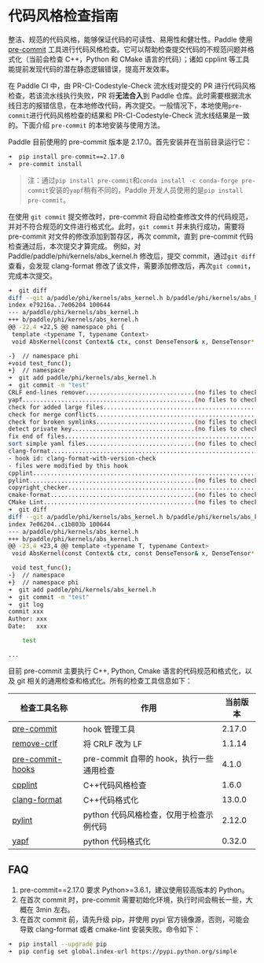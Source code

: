 # 代码风格检查指南

整洁、规范的代码风格，能够保证代码的可读性、易用性和健壮性。Paddle 使用 [pre-commit](http://pre-commit.com/) 工具进行代码风格检查。它可以帮助检查提交代码的不规范问题并格式化（当前会检查 C++，Python 和 CMake 语言的代码）；诸如 cpplint 等工具能提前发现代码的潜在静态逻辑错误，提高开发效率。

在 Paddle CI 中，由 PR-CI-Codestyle-Check 流水线对提交的 PR 进行代码风格检查，若该流水线执行失败，PR 将**无法合入**到 Paddle 仓库。此时需要根据流水线日志的报错信息，在本地修改代码，再次提交。一般情况下，本地使用`pre-commit`进行代码风格检查的结果和 PR-CI-Codestyle-Check 流水线结果是一致的。下面介绍 `pre-commit` 的本地安装与使用方法。

Paddle 目前使用的 pre-commit 版本是 2.17.0。首先安装并在当前目录运行它：

```bash
➜  pip install pre-commit==2.17.0
➜  pre-commit install
```

>注：通过`pip install pre-commit`和`conda install -c conda-forge pre-commit`安装的`yapf`稍有不同的，Paddle 开发人员使用的是`pip install pre-commit`。

在使用 `git commit` 提交修改时，pre-commit 将自动检查修改文件的代码规范，并对不符合规范的文件进行格式化。此时，`git commit` 并未执行成功，需要将 pre-commit 对文件的修改添加到暂存区，再次 commit，直到 pre-commit 代码检查通过后，本次提交才算完成。
例如，对 Paddle/paddle/phi/kernels/abs_kernel.h 修改后，提交 commit，通过`git diff`查看，会发现 clang-format 修改了该文件，需要添加修改后，再次`git commit`，完成本次提交。

```bash
➜  git diff
diff --git a/paddle/phi/kernels/abs_kernel.h b/paddle/phi/kernels/abs_kernel.h
index e79216a..7e06204 100644
--- a/paddle/phi/kernels/abs_kernel.h
+++ b/paddle/phi/kernels/abs_kernel.h
@@ -22,4 +22,5 @@ namespace phi {
 template <typename T, typename Context>
 void AbsKernel(const Context& ctx, const DenseTensor& x, DenseTensor* out);

-}  // namespace phi
+void test_func();
+}  // namespace
➜  git add paddle/phi/kernels/abs_kernel.h
➜  git commit -m "test"
CRLF end-lines remover...............................(no files to check)Skipped
yapf.................................................(no files to check)Skipped
check for added large files..............................................Passed
check for merge conflicts................................................Passed
check for broken symlinks............................(no files to check)Skipped
detect private key...................................(no files to check)Skipped
fix end of files.........................................................Passed
sort simple yaml files...............................(no files to check)Skipped
clang-format.............................................................Failed
- hook id: clang-format-with-version-check
- files were modified by this hook
cpplint..................................................................Passed
pylint...............................................(no files to check)Skipped
copyright_checker........................................................Passed
cmake-format.........................................(no files to check)Skipped
CMake Lint...........................................(no files to check)Skipped
➜  git diff
diff --git a/paddle/phi/kernels/abs_kernel.h b/paddle/phi/kernels/abs_kernel.h
index 7e06204..c1b803b 100644
--- a/paddle/phi/kernels/abs_kernel.h
+++ b/paddle/phi/kernels/abs_kernel.h
@@ -23,4 +23,4 @@ template <typename T, typename Context>
 void AbsKernel(const Context& ctx, const DenseTensor& x, DenseTensor* out);

 void test_func();
-}  // namespace
+}  // namespace phi
➜  git add paddle/phi/kernels/abs_kernel.h
➜  git commit -m "test"
➜  git log
commit xxx
Author: xxx
Date:   xxx

    test

...
```

目前 pre-commit 主要执行 C++, Python, Cmake 语言的代码规范和格式化，以及 git 相关的通用检查和格式化。所有的检查工具信息如下：

|检查工具名称 | 作用 | 当前版本 |
|---|---|---|
|[pre-commit](https://github.com/pre-commit/pre-commit) | hook 管理工具 | 2.17.0
|[remove-crlf](https://github.com/Lucas-C/pre-commit-hooks.git) | 将 CRLF 改为 LF | 1.1.14
|[pre-commit-hooks](https://github.com/Lucas-C/pre-commit-hooks.git) | pre-commit 自带的 hook，执行一些通用检查 | 4.1.0
|[cpplint]((https://github.com/cpplint/cpplint)) |C++代码风格检查 | 1.6.0
|[clang-format]((https://releases.llvm.org/download.html)) | C++代码格式化 | 13.0.0
|[pylint]((https://github.com/PyCQA/pylint/))| python 代码风格检查，仅用于检查示例代码 | 2.12.0
|[yapf]((https://github.com/pre-commit/mirrors-yapf))| python 代码格式化 | 0.32.0

## FAQ
1. pre-commit==2.17.0 要求 Python>=3.6.1，建议使用较高版本的 Python。
2. 在首次 commit 时，pre-commit 需要初始化环境，执行时间会稍长一些，大概在 3min 左右。
3. 在首次 commit 前，请先升级 pip，并使用 pypi 官方镜像源，否则，可能会导致 clang-format 或者 cmake-lint 安装失败。命令如下：
```bash
➜  pip install --upgrade pip
➜  pip config set global.index-url https://pypi.python.org/simple

```

